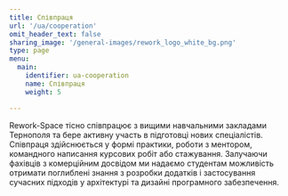 ```yaml
---
title: Співпраця
url: '/ua/cooperation'
omit_header_text: false
sharing_image: '/general-images/rework_logo_white_bg.png'
type: page
menu:
  main:
    identifier: ua-cooperation
    name: Співпраця
    weight: 5

---
```


Rework-Space тісно співпрацює з вищими навчальними закладами Тернополя та бере активну участь в підготовці нових 
спеціалістів. Співпраця здійснюється у формі практики, роботи з ментором, командного написання курсових робіт або 
стажування. Залучаючи фахівців з комерційним досвідом ми надаємо студентам можливість отримати поглиблені знання з 
розробки додатків і застосування сучасних підходів у архітектурі та дизайні програмного забезпечення.
